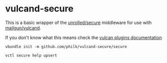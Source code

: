 # vulcand-secure

This is a basic wrapper of the [unrolled/secure](https://github.com/unrolled/secure) middleware for use with [mailgun/vulcand](https://github.com/mailgun/vulcand).

If you don't know what this means check the [vulcan plugins documentation](http://www.vulcanproxy.com/middlewares.html#example-auth-middleware)

```
vbundle init -m github.com/philk/vulcand-secure/secure
```

```
vctl secure help upsert
```
